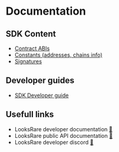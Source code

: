 # Documentation

## SDK Content

- [Contract ABIs](abis.md)
- [Constants (addresses, chains info)](constants.md)
- [Signatures](signatures.md)

## Developer guides

- [SDK Developer guide](guide.md)

## Usefull links

- LooksRare developer documentation [:link:](https://docs.looksrare.org/developers/welcome)
- LooksRare public API documentation [:link:](https://looksrare.github.io/api-docs)
- LooksRare developer discord [:link:](https://discord.gg/jJA4qM5dXz)
